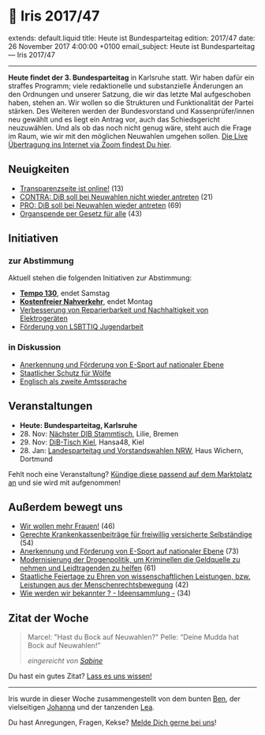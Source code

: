 # 🌈 Iris 2017/47
extends: default.liquid
title: Heute ist Bundesparteitag
edition: 2017/47
date: 26 November 2017 4:00:00 +0100
email_subject: Heute ist Bundesparteitag — Iris 2017/47

---

**Heute findet der 3. Bundesparteitag** in Karlsruhe statt. Wir haben dafür ein straffes Programm; viele redaktionelle und substanzielle Änderungen an den Ordnungen und unserer Satzung, die wir das letzte Mal aufgeschoben haben, stehen an. Wir wollen so die Strukturen und Funktionalität der Partei stärken. Des Weiteren werden der Bundesvorstand und Kassenprüfer/innen neu gewählt und es liegt ein Antrag vor, auch das Schiedsgericht neuzuwählen. Und als ob das noch nicht genug wäre, steht auch die Frage im Raum, wie wir mit den möglichen Neuwahlen umgehen sollen. [Die Live Übertragung ins Internet via Zoom findest Du hier](https://marktplatz.bewegung.jetzt/t/film-strip-film-strip-film-strip-live-stream-film-strip-film-strip-film-strip/12074).

## Neuigkeiten

 - [Transparenzseite ist online!](https://marktplatz.bewegung.jetzt/t/transparenzseite-ist-online/12014) (13)
 - [CONTRA: DiB soll bei Neuwahlen nicht wieder antreten](https://marktplatz.bewegung.jetzt/t/contra-dib-soll-bei-neuwahlen-nicht-wieder-antreten/11799) (21)
 - [PRO: DiB soll bei Neuwahlen wieder antreten](https://marktplatz.bewegung.jetzt/t/pro-dib-soll-bei-neuwahlen-wieder-antreten/11798) (69)
 - [Organspende per Gesetz für alle](https://marktplatz.bewegung.jetzt/t/organspende-per-gesetz-fuer-alle/11744) (43)

## Initiativen

### zur Abstimmung
Aktuell stehen die folgenden Initiativen zur Abstimmung:

 - **[Tempo 130](https://abstimmen.bewegung.jetzt/initiative/156-tempo-130)**, endet Samstag
 - **[Kostenfreier Nahverkehr](https://abstimmen.bewegung.jetzt/initiative/152-kostenfreier-nahverkehr)**, endet Montag
 - [Verbesserung von Reparierbarkeit und Nachhaltigkeit von Elektrogeräten](https://abstimmen.bewegung.jetzt/initiative/163-verbesserung-von-reparierbarkeit-und-nachhaltigkeit-von-elektrogeraten)
 - [Förderung von LSBTTIQ Jugendarbeit](https://abstimmen.bewegung.jetzt/initiative/155-forderung-von-lsbttiq-jugendarbeit)

### in Diskussion
 - [Anerkennung und Förderung von E-Sport auf nationaler Ebene](https://abstimmen.bewegung.jetzt/initiative/171-anerkennung-und-forderung-von-e-sport-auf-nationaler-ebene)
 - [Staatlicher Schutz für Wölfe](https://abstimmen.bewegung.jetzt/initiative/168-staatlicher-schutz-fur-wolfe)
 - [Englisch als zweite Amtssprache](https://abstimmen.bewegung.jetzt/initiative/170-englisch-als-zweite-amtssprache)



## Veranstaltungen

 - **Heute: Bundesparteitag, Karlsruhe**
 - 28.&nbsp;Nov: [Nächster DIB Stammtisch](https://marktplatz.bewegung.jetzt/t/naechster-dib-stammtisch/9919), Lilie, Bremen
 - 29.&nbsp;Nov: [DiB-Tisch Kiel](https://marktplatz.bewegung.jetzt/t/dib-tisch-kiel-am-29-11-2017/11908), Hansa48, Kiel
 - 28.&nbsp;Jan: [Landesparteitag und Vorstandswahlen NRW](https://marktplatz.bewegung.jetzt/t/landesparteitag-und-vorstandswahlen-nrw-dib-spirit/9965), Haus Wichern, Dortmund


Fehlt noch eine Veranstaltung? [Kündige diese passend auf dem Marktplatz an](https://marktplatz.bewegung.jetzt/t/veranstaltungen-fuer-iris-ankuendigen/11128?source_topic_id=2720) und sie wird mit aufgenommen!

## Außerdem bewegt uns

 - [Wir wollen mehr Frauen!](https://marktplatz.bewegung.jetzt/t/wir-wollen-mehr-frauen/10512) (46)
 - [Gerechte Krankenkassenbeiträge für freiwillig versicherte Selbständige](https://marktplatz.bewegung.jetzt/t/gerechte-krankenkassenbeitraege-fuer-freiwillig-versicherte-selbstaendige/10332) (54)
 - [Anerkennung und Förderung von E-Sport auf nationaler Ebene](https://marktplatz.bewegung.jetzt/t/anerkennung-und-foerderung-von-e-sport-auf-nationaler-ebene/9908) (73)
 - [Modernisierung der Drogenpolitik, um Kriminellen die Geldquelle zu nehmen und Leidtragenden zu helfen](https://marktplatz.bewegung.jetzt/t/modernisierung-der-drogenpolitik-um-kriminellen-die-geldquelle-zu-nehmen-und-leidtragenden-zu-helfen/11207) (61)
 - [Staatliche Feiertage zu Ehren von wissenschaftlichen Leistungen, bzw. Leistungen aus der Menschenrechtsbewegung](https://marktplatz.bewegung.jetzt/t/staatliche-feiertage-zu-ehren-von-wissenschaftlichen-leistungen-bzw-leistungen-aus-der-menschenrechtsbewegung/10473) (42)
 - [Wie werden wir bekannter ? - Ideensammlung -](https://marktplatz.bewegung.jetzt/t/wie-werden-wir-bekannter-ideensammlung/9982) (34)


## Zitat der Woche

> Marcel: "Hast du Bock auf Neuwahlen?"
> Pelle: “Deine Mudda hat Bock auf Neuwahlen!”
>
> <cite> eingereicht von [Sabine](https://marktplatz.bewegung.jetzt/u/Sabine)</cite>


Du hast ein gutes Zitat? [Lass es uns wissen!](https://marktplatz.bewegung.jetzt/t/lustige-dib-zitate/10175)


---

Iris wurde in dieser Woche zusammengestellt von dem bunten [Ben](https://marktplatz.bewegung.jetzt/u/Ben/), der vielseitigen [Johanna](https://marktplatz.bewegung.jetzt/u/Johanna/) und der tanzenden [Lea](https://marktplatz.bewegung.jetzt/u/Leia/).

Du hast Anregungen, Fragen, Kekse? [Melde Dich gerne bei uns](https://marktplatz.bewegung.jetzt/t/neu-iris-die-woechtliche-zusammenfasssung-zum-sonntagsbrunch/10990)!
